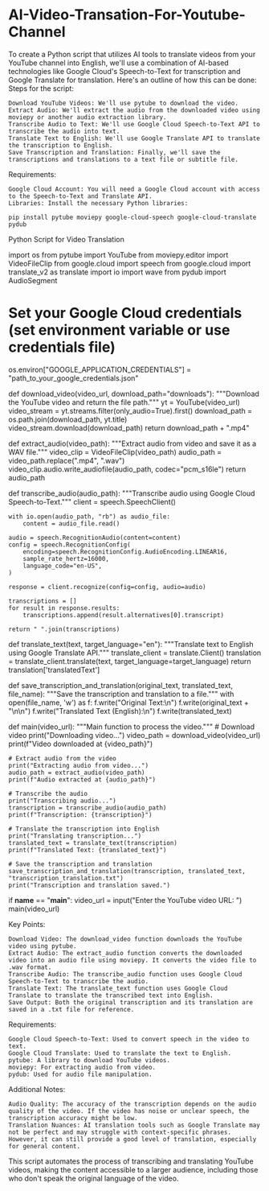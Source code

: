 # AI-Video-Transation-For-Youtube-Channel
To create a Python script that utilizes AI tools to translate videos from your YouTube channel into English, we'll use a combination of AI-based technologies like Google Cloud's Speech-to-Text for transcription and Google Translate for translation. Here's an outline of how this can be done:
Steps for the script:

    Download YouTube Videos: We'll use pytube to download the video.
    Extract Audio: We'll extract the audio from the downloaded video using moviepy or another audio extraction library.
    Transcribe Audio to Text: We'll use Google Cloud Speech-to-Text API to transcribe the audio into text.
    Translate Text to English: We'll use Google Translate API to translate the transcription to English.
    Save Transcription and Translation: Finally, we'll save the transcriptions and translations to a text file or subtitle file.

Requirements:

    Google Cloud Account: You will need a Google Cloud account with access to the Speech-to-Text and Translate API.
    Libraries: Install the necessary Python libraries:

    pip install pytube moviepy google-cloud-speech google-cloud-translate pydub

Python Script for Video Translation

import os
from pytube import YouTube
from moviepy.editor import VideoFileClip
from google.cloud import speech
from google.cloud import translate_v2 as translate
import io
import wave
from pydub import AudioSegment

# Set your Google Cloud credentials (set environment variable or use credentials file)
os.environ["GOOGLE_APPLICATION_CREDENTIALS"] = "path_to_your_google_credentials.json"

def download_video(video_url, download_path="downloads"):
    """Download the YouTube video and return the file path."""
    yt = YouTube(video_url)
    video_stream = yt.streams.filter(only_audio=True).first()
    download_path = os.path.join(download_path, yt.title)
    video_stream.download(download_path)
    return download_path + ".mp4"

def extract_audio(video_path):
    """Extract audio from video and save it as a WAV file."""
    video_clip = VideoFileClip(video_path)
    audio_path = video_path.replace(".mp4", ".wav")
    video_clip.audio.write_audiofile(audio_path, codec="pcm_s16le")
    return audio_path

def transcribe_audio(audio_path):
    """Transcribe audio using Google Cloud Speech-to-Text."""
    client = speech.SpeechClient()

    with io.open(audio_path, "rb") as audio_file:
        content = audio_file.read()

    audio = speech.RecognitionAudio(content=content)
    config = speech.RecognitionConfig(
        encoding=speech.RecognitionConfig.AudioEncoding.LINEAR16,
        sample_rate_hertz=16000,
        language_code="en-US",
    )

    response = client.recognize(config=config, audio=audio)

    transcriptions = []
    for result in response.results:
        transcriptions.append(result.alternatives[0].transcript)

    return " ".join(transcriptions)

def translate_text(text, target_language="en"):
    """Translate text to English using Google Translate API."""
    translate_client = translate.Client()
    translation = translate_client.translate(text, target_language=target_language)
    return translation['translatedText']

def save_transcription_and_translation(original_text, translated_text, file_name):
    """Save the transcription and translation to a file."""
    with open(file_name, 'w') as f:
        f.write("Original Text:\n")
        f.write(original_text + "\n\n")
        f.write("Translated Text (English):\n")
        f.write(translated_text)

def main(video_url):
    """Main function to process the video."""
    # Download video
    print("Downloading video...")
    video_path = download_video(video_url)
    print(f"Video downloaded at {video_path}")

    # Extract audio from the video
    print("Extracting audio from video...")
    audio_path = extract_audio(video_path)
    print(f"Audio extracted at {audio_path}")

    # Transcribe the audio
    print("Transcribing audio...")
    transcription = transcribe_audio(audio_path)
    print(f"Transcription: {transcription}")

    # Translate the transcription into English
    print("Translating transcription...")
    translated_text = translate_text(transcription)
    print(f"Translated Text: {translated_text}")

    # Save the transcription and translation
    save_transcription_and_translation(transcription, translated_text, "transcription_translation.txt")
    print("Transcription and translation saved.")

if __name__ == "__main__":
    video_url = input("Enter the YouTube video URL: ")
    main(video_url)

Key Points:

    Download Video: The download_video function downloads the YouTube video using pytube.
    Extract Audio: The extract_audio function converts the downloaded video into an audio file using moviepy. It converts the video file to .wav format.
    Transcribe Audio: The transcribe_audio function uses Google Cloud Speech-to-Text to transcribe the audio.
    Translate Text: The translate_text function uses Google Cloud Translate to translate the transcribed text into English.
    Save Output: Both the original transcription and its translation are saved in a .txt file for reference.

Requirements:

    Google Cloud Speech-to-Text: Used to convert speech in the video to text.
    Google Cloud Translate: Used to translate the text to English.
    pytube: A library to download YouTube videos.
    moviepy: For extracting audio from video.
    pydub: Used for audio file manipulation.

Additional Notes:

    Audio Quality: The accuracy of the transcription depends on the audio quality of the video. If the video has noise or unclear speech, the transcription accuracy might be low.
    Translation Nuances: AI translation tools such as Google Translate may not be perfect and may struggle with context-specific phrases. However, it can still provide a good level of translation, especially for general content.

This script automates the process of transcribing and translating YouTube videos, making the content accessible to a larger audience, including those who don't speak the original language of the video.

